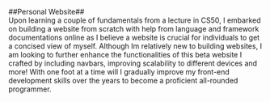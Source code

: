 ##Personal Website## <br> Upon learning a couple of fundamentals from a lecture in CS50, I embarked on building a website from scratch with help from language and framework documentations online as I believe a website is crucial for individuals to get a concised view of myself. Although Im relatively new to building websites, I am looking to further enhance the functionalities of this beta website I crafted by including navbars, improving scalability to different devices and more! With one foot at a time will I gradually improve my front-end development skills over the years to become a proficient all-rounded programmer.

